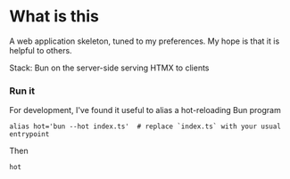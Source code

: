 # What is this
A web application skeleton, tuned to my preferences. My hope is that it is
helpful to others.

Stack: Bun on the server-side serving HTMX to clients

### Run it
For development, I've found it useful to alias a hot-reloading Bun program
```
alias hot='bun --hot index.ts'  # replace `index.ts` with your usual entrypoint
```

Then
```
hot
```